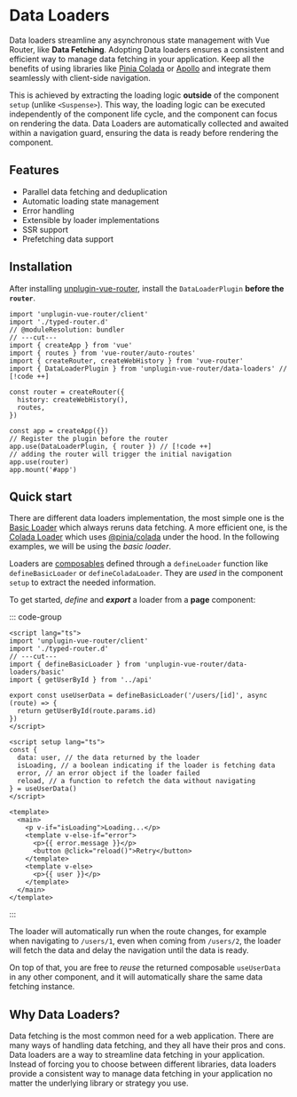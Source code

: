 # Data Loaders

Data loaders streamline any asynchronous state management with Vue Router, like **Data Fetching**. Adopting Data loaders ensures a consistent and efficient way to manage data fetching in your application. Keep all the benefits of using libraries like [Pinia Colada](./colada/) or [Apollo](./apollo/) and integrate them seamlessly with client-side navigation.

This is achieved by extracting the loading logic **outside** of the component `setup` (unlike `<Suspense>`). This way, the loading logic can be executed independently of the component life cycle, and the component can focus on rendering the data. Data Loaders are automatically collected and awaited within a navigation guard, ensuring the data is ready before rendering the component.

## Features

- Parallel data fetching and deduplication
- Automatic loading state management
- Error handling
- Extensible by loader implementations
- SSR support
- Prefetching data support

## Installation

After installing [unplugin-vue-router](../introduction.md), install the `DataLoaderPlugin` **before the `router`**.

```ts{12-15} twoslash
import 'unplugin-vue-router/client'
import './typed-router.d'
// @moduleResolution: bundler
// ---cut---
import { createApp } from 'vue'
import { routes } from 'vue-router/auto-routes'
import { createRouter, createWebHistory } from 'vue-router'
import { DataLoaderPlugin } from 'unplugin-vue-router/data-loaders' // [!code ++]

const router = createRouter({
  history: createWebHistory(),
  routes,
})

const app = createApp({})
// Register the plugin before the router
app.use(DataLoaderPlugin, { router }) // [!code ++]
// adding the router will trigger the initial navigation
app.use(router)
app.mount('#app')
```

## Quick start

There are different data loaders implementation, the most simple one is the [Basic Loader](./basic/) which always reruns data fetching. A more efficient one, is the [Colada Loader](./colada/) which uses [@pinia/colada](https://github.com/posva/pinia-colada) under the hood. In the following examples, we will be using the _basic loader_.

Loaders are [composables](https://vuejs.org/guide/reusability/composables.html) defined through a `defineLoader` function like `defineBasicLoader` or `defineColadaLoader`. They are _used_ in the component `setup` to extract the needed information.

To get started, _define_ and _**export**_ a loader from a **page** component:

::: code-group

```vue{2,5-7,11-16} twoslash [src/pages/users/[id].vue]
<script lang="ts">
import 'unplugin-vue-router/client'
import './typed-router.d'
// ---cut---
import { defineBasicLoader } from 'unplugin-vue-router/data-loaders/basic'
import { getUserById } from '../api'

export const useUserData = defineBasicLoader('/users/[id]', async (route) => {
  return getUserById(route.params.id)
})
</script>

<script setup lang="ts">
const {
  data: user, // the data returned by the loader
  isLoading, // a boolean indicating if the loader is fetching data
  error, // an error object if the loader failed
  reload, // a function to refetch the data without navigating
} = useUserData()
</script>

<template>
  <main>
    <p v-if="isLoading">Loading...</p>
    <template v-else-if="error">
      <p>{{ error.message }}</p>
      <button @click="reload()">Retry</button>
    </template>
    <template v-else>
      <p>{{ user }}</p>
    </template>
  </main>
</template>
```

:::

The loader will automatically run when the route changes, for example when navigating to `/users/1`, even when coming from `/users/2`, the loader will fetch the data and delay the navigation until the data is ready.

On top of that, you are free to _reuse_ the returned composable `useUserData` in any other component, and it will automatically share the same data fetching instance.

## Why Data Loaders?

Data fetching is the most common need for a web application. There are many ways of handling data fetching, and they all have their pros and cons. Data loaders are a way to streamline data fetching in your application. Instead of forcing you to choose between different libraries, data loaders provide a consistent way to manage data fetching in your application no matter the underlying library or strategy you use.

